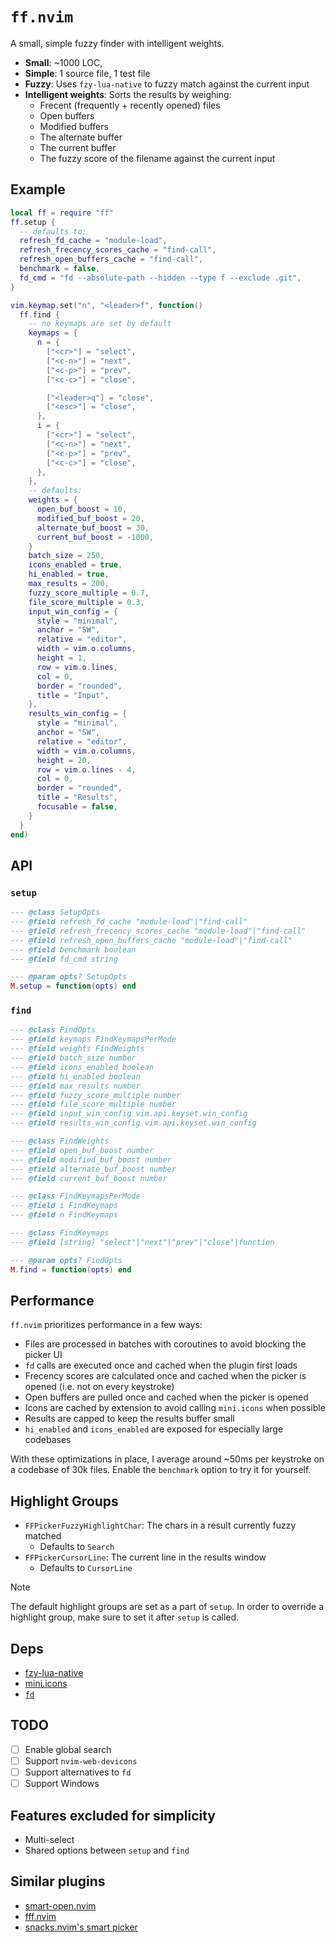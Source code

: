 # `ff.nvim`

A small, simple fuzzy finder with intelligent weights.

- **Small**: ~1000 LOC,
- **Simple**: 1 source file, 1 test file
- **Fuzzy**: Uses `fzy-lua-native` to fuzzy match against the current input
- **Intelligent weights**: Sorts the results by weighing:
    - Frecent (frequently + recently opened) files
    - Open buffers
    - Modified buffers
    - The alternate buffer
    - The current buffer
    - The fuzzy score of the filename against the current input

## Example
```lua
local ff = require "ff"
ff.setup {
  -- defaults to:
  refresh_fd_cache = "module-load",
  refresh_frecency_scores_cache = "find-call",
  refresh_open_buffers_cache = "find-call",
  benchmark = false,
  fd_cmd = "fd --absolute-path --hidden --type f --exclude .git",
}

vim.keymap.set("n", "<leader>f", function()
  ff.find {
    -- no keymaps are set by default
    keymaps = {
      n = {
        ["<cr>"] = "select",
        ["<c-n>"] = "next",
        ["<c-p>"] = "prev",
        ["<c-c>"] = "close",

        ["<leader>q"] = "close",
        ["<esc>"] = "close",
      },
      i = {
        ["<cr>"] = "select",
        ["<c-n>"] = "next",
        ["<c-p>"] = "prev",
        ["<c-c>"] = "close",
      },
    },
    -- defaults:
    weights = {
      open_buf_boost = 10,
      modified_buf_boost = 20,
      alternate_buf_boost = 30,
      current_buf_boost = -1000,
    }
    batch_size = 250,
    icons_enabled = true,
    hi_enabled = true,
    max_results = 200,
    fuzzy_score_multiple = 0.7,
    file_score_multiple = 0.3,
    input_win_config = {
      style = "minimal",
      anchor = "SW",
      relative = "editor",
      width = vim.o.columns,
      height = 1,
      row = vim.o.lines,
      col = 0,
      border = "rounded",
      title = "Input",
    },
    results_win_config = {
      style = "minimal",
      anchor = "SW",
      relative = "editor",
      width = vim.o.columns,
      height = 20,
      row = vim.o.lines - 4,
      col = 0,
      border = "rounded",
      title = "Results",
      focusable = false,
    }
  }
end)
```

## API

### `setup`
```lua 
--- @class SetupOpts
--- @field refresh_fd_cache "module-load"|"find-call"
--- @field refresh_frecency_scores_cache "module-load"|"find-call"
--- @field refresh_open_buffers_cache "module-load"|"find-call"
--- @field benchmark boolean
--- @field fd_cmd string

--- @param opts? SetupOpts
M.setup = function(opts) end
```

### `find`
```lua 
--- @class FindOpts
--- @field keymaps FindKeymapsPerMode
--- @field weights FindWeights
--- @field batch_size number
--- @field icons_enabled boolean
--- @field hi_enabled boolean
--- @field max_results number
--- @field fuzzy_score_multiple number
--- @field file_score_multiple number
--- @field input_win_config vim.api.keyset.win_config
--- @field results_win_config vim.api.keyset.win_config

--- @class FindWeights
--- @field open_buf_boost number
--- @field modified_buf_boost number
--- @field alternate_buf_boost number
--- @field current_buf_boost number

--- @class FindKeymapsPerMode
--- @field i FindKeymaps
--- @field n FindKeymaps

--- @class FindKeymaps
--- @field [string] "select"|"next"|"prev"|"close"|function

--- @param opts? FindOpts
M.find = function(opts) end
```

## Performance
`ff.nvim` prioritizes performance in a few ways:

- Files are processed in batches with coroutines to avoid blocking the picker UI
- `fd` calls are executed once and cached when the plugin first loads
- Frecency scores are calculated once and cached when the picker is opened (i.e. not on every keystroke)
- Open buffers are pulled once and cached when the picker is opened
- Icons are cached by extension to avoid calling `mini.icons` when possible
- Results are capped to keep the results buffer small
- `hi_enabled` and `icons_enabled` are exposed for especially large codebases

With these optimizations in place, I average around ~50ms per keystroke on a codebase of 30k files. Enable the `benchmark` option to try it for yourself.

## Highlight Groups
- `FFPickerFuzzyHighlightChar`: The chars in a result currently fuzzy matched
  - Defaults to `Search`
- `FFPickerCursorLine`: The current line in the results window
  - Defaults to `CursorLine`

> [!NOTE]
> The default highlight groups are set as a part of `setup`. In order to override a highlight group, make sure to set it
after `setup` is called.

## Deps
- [fzy-lua-native](https://github.com/romgrk/fzy-lua-native)
- [mini.icons](https://github.com/echasnovski/mini.icons)
- [`fd`](https://github.com/sharkdp/fd)

## TODO
- [ ] Enable global search
- [ ] Support `nvim-web-devicons`
- [ ] Support alternatives to `fd`
- [ ] Support Windows

## Features excluded for simplicity
- Multi-select
- Shared options between `setup` and `find`

## Similar plugins
- [smart-open.nvim](https://github.com/danielfalk/smart-open.nvim)
- [fff.nvim](https://github.com/dmtrKovalenko/fff.nvim)
- [snacks.nvim's smart picker](https://github.com/folke/snacks.nvim/blob/main/docs/picker.md#smart)

